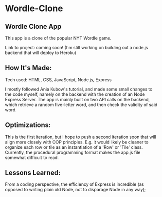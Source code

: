 # Wordle-Clone

## Wordle Clone App


This app is a clone of the popular NYT Wordle game.  

Link to project: coming soon! (I'm still working on building out a node.js backend that will deploy to Heroku)

## How It's Made:
Tech used: HTML, CSS, JavaScript, Node.js, Express

I mostly followed Ania Kubow's tutorial, and made some small changes to the code myself, namely on the backend with the creation of an Node Express Server.  The app is mainly built on two API calls on the backend, which retrieve a random five-letter word, and then check the validity of said word.

## Optimizations:

This is the first iteration, but I hope to push a second iteration soon that will align more closely with OOP principles.  E.g. it would likely be cleaner to organize each row or tile as an instantiation of a 'Row' or 'Tile' class.  Currently, the procedural programming format makes the app.js file somewhat difficult to read.  

## Lessons Learned:
From a coding perspective, the efficiency of Express is incredible (as opposed to writing plain old Node, not to disparage Node in any way);
  

